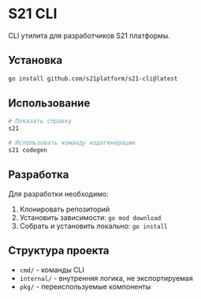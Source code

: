 # S21 CLI

CLI утилита для разработчиков S21 платформы.

## Установка

```bash
go install github.com/s21platform/s21-cli@latest
```

## Использование

```bash
# Показать справку
s21

# Использовать команду кодогенерации
s21 codegen
```

## Разработка

Для разработки необходимо:

1. Клонировать репозиторий
2. Установить зависимости: `go mod download`
3. Собрать и установить локально: `go install`

## Структура проекта

- `cmd/` - команды CLI
- `internal/` - внутренняя логика, не экспортируемая
- `pkg/` - переиспользуемые компоненты 